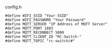 config.h

	#define WIFI_SSID "Your SSID"
	#define WIFI_PASSWORD "Your Password"
	#define MQTT_SERVER "IP Address of MQTT Server"
	#define MQTT_PORT 1883
	#define MQTT_RECONNECT 5000
	#define MQTT_CLIENT_ID "RC-Switch-"
	#define MQTT_TOPIC "rc-switch/#"
